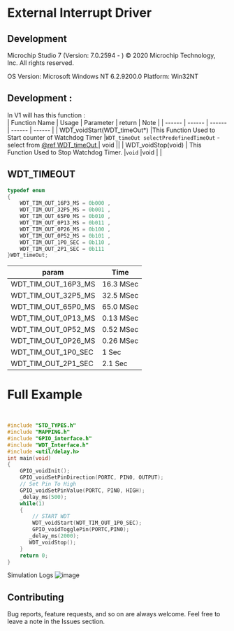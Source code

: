 # External Interrupt Driver  
## Development
Microchip Studio 7 (Version: 7.0.2594 - )
© 2020 Microchip Technology, Inc.
All rights reserved.


OS Version: Microsoft Windows NT 6.2.9200.0
Platform: Win32NT

 
## Development :  
In V1 will has this function :  
| Function Name | Usage |  Parameter | return | Note |
| ------ | ------ |  ------ |  ------ |  ------ |
| WDT_voidStart(WDT_timeOut*)  |This Function Used to Start counter of Watchdog Timer |`WDT_timeOut selectPredefinedTimeOut` - select from <a href="## WDT_TIMEOUT"> @ref WDT_timeOut </a> | void || 
| WDT_voidStop(void) | This Function Used to Stop Watchdog Timer. |`void`  |void | |
## WDT_TIMEOUT
```c
typedef enum
{
    WDT_TIM_OUT_16P3_MS = 0b000 ,
    WDT_TIM_OUT_32P5_MS = 0b001 ,
    WDT_TIM_OUT_65P0_MS = 0b010 ,
    WDT_TIM_OUT_0P13_MS = 0b011 ,
    WDT_TIM_OUT_0P26_MS = 0b100 ,
    WDT_TIM_OUT_0P52_MS = 0b101 ,
    WDT_TIM_OUT_1P0_SEC = 0b110 ,
    WDT_TIM_OUT_2P1_SEC = 0b111
}WDT_timeOut; 

```
| param | Time |
| ------ | ------ | 
|WDT_TIM_OUT_16P3_MS| 16.3  MSec|
|WDT_TIM_OUT_32P5_MS| 32.5 MSec|
|WDT_TIM_OUT_65P0_MS|65.0 MSec|
|WDT_TIM_OUT_0P13_MS|0.13 MSec|
|WDT_TIM_OUT_0P52_MS|0.52 MSec|
|WDT_TIM_OUT_0P26_MS|0.26 MSec|
|WDT_TIM_OUT_1P0_SEC|1 Sec|
|WDT_TIM_OUT_2P1_SEC|2.1 Sec|


# Full Example  
```c


#include "STD_TYPES.h"
#include "MAPPING.h"
#include "GPIO_interface.h"
#include "WDT_Interface.h"
#include <util/delay.h>
int main(void)
{
	GPIO_voidInit();
	GPIO_voidSetPinDirection(PORTC, PIN0, OUTPUT);
	// Set Pin To High 
	GPIO_voidSetPinValue(PORTC, PIN0, HIGH); 
	_delay_ms(500);
	while(1)
	{
		// START WDT 
		WDT_voidStart(WDT_TIM_OUT_1P0_SEC); 
		GPIO_voidTogglePin(PORTC,PIN0); 
	   _delay_ms(2000);
	   WDT_voidStop();	
	}
	return 0;
}
```
Simulation Logs
![image](https://drive.google.com/uc?export=download&id=1CvJPclcVaYK1TflTQA5v3NGpbxsbiF2m)



## Contributing  
Bug reports, feature requests, and so on are always welcome. Feel free to leave a note in the Issues section.
